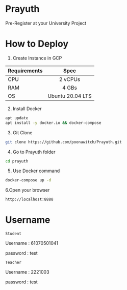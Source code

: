 # Prayuth
Pre-Register at your University Project

# How to Deploy
1. Create Instance in GCP

| Requirements  | Spec            | 
| ------------- |:---------------:| 
| CPU           | 2 vCPUs         |
| RAM           | 4 GBs           |  
| OS            | Ubuntu 20.04 LTS|  

2. Install Docker

```bash
apt update
apt install -y docker.io && docker-compose
```

3. Git Clone

```bash
git clone https://github.com/poonawitch/Prayuth.git
```

4. Go to Prayuth folder

```bash
cd prayuth
```

5. Use Docker command

```bash
docker-compose up -d
```

6.Open your browser

```bash
http://localhost:8888 
```

# Username

`Student`

Username : 61070501041

password : test 

`Teacher`

Username : 2221003

password : test
